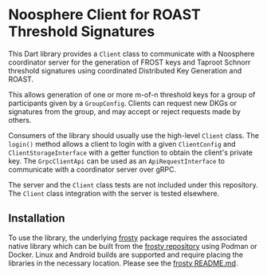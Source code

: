 # Noosphere Client for ROAST Threshold Signatures

This Dart library provides a `Client` class to communicate with a Noosphere
coordinator server for the generation of FROST keys and Taproot Schnorr
threshold signatures using coordinated Distributed Key Generation and ROAST.

This allows generation of one or more m-of-n threshold keys for a group of
participants given by a `GroupConfig`. Clients can request new DKGs or
signatures from the group, and may accept or reject requests made by others.

Consumers of the library should usually use the high-level `Client` class. The
`login()` method allows a client to login with a given `ClientConfig` and
`ClientStorageInterface` with a getter function to obtain the client's private
key. The `GrpcClientApi` can be used as an `ApiRequestInterface` to communicate
with a coordinator server over gRPC.

The server and the `Client` class tests are not included under this repository.
The `Client` class integration with the server is tested elsewhere.

## Installation

To use the library, the underlying [frosty](https://pub.dev/packages/frosty)
package requires the associated native library which can be built from the
[frosty repository](https://github.com/peercoin/frosty) using Podman or Docker.
Linux and Android builds are supported and require placing the libraries in the
necessary location. Please see the
[frosty README.md](https://github.com/peercoin/frosty).
